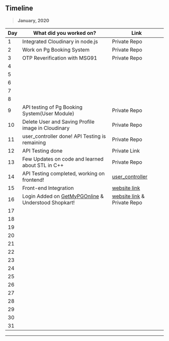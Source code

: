 ## Timeline

> **January, 2020**

| Day | What did you worked on?                                                                    | Link                                                                       |
| --- | ------------------------------------------------------------------------------------------ | -------------------------------------------------------------------------- |
| 1   | Integrated Cloudinary in node.js                                                           | Private Repo                                                               |
| 2   | Work on Pg Booking System                                                                  | Private Repo                                                               |
| 3   | OTP Reverification with MSG91                                                              | Private Repo                                                               |
| 4   |                                                                                            |                                                                            |
| 5   |                                                                                            |                                                                            |
| 6   |                                                                                            |                                                                            |
| 7   |                                                                                            |                                                                            |
| 8   |                                                                                            |                                                                            |
| 9   | API testing of Pg Booking System(User Module)                                              | Private Repo                                                               |
| 10  | Delete User and Saving Profile image in Cloudinary                                         | Private Repo                                                               |
| 11  | user_controller done! API Testing is remaining                                             | Private Repo                                                               |
| 12  | API Testing done                                                                           | Private Link                                                               |
| 13  | Few Updates on code and learned about STL in C++                                           | Private Repo                                                               |
| 14  | API Testing completed, working on frontend!                                                | [user_controller](https://documenter.getpostman.com/view/7935280/SWLk251p) |
| 15  | Front-end Integration                                                                      | [website link](https://getmypgonline.herokuapp.com)                        |
| 16  | Login Added on [GetMyPGOnline](https://getmypgonline.herokuapp.com) & Understood Shopkart! | [website link](https://getmypgonline.herokuapp.com) & Private Repo         |
| 17  |                                                                                            |                                                                            |
| 18  |                                                                                            |                                                                            |
| 19  |                                                                                            |                                                                            |
| 20  |                                                                                            |                                                                            |
| 21  |                                                                                            |                                                                            |
| 22  |                                                                                            |                                                                            |
| 23  |                                                                                            |                                                                            |
| 24  |                                                                                            |                                                                            |
| 25  |                                                                                            |                                                                            |
| 26  |                                                                                            |                                                                            |
| 27  |                                                                                            |                                                                            |
| 28  |                                                                                            |                                                                            |
| 29  |                                                                                            |                                                                            |
| 30  |                                                                                            |                                                                            |
| 31  |                                                                                            |                                                                            |

---
